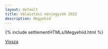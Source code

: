 ```yaml
---
layout: default
title: Választási névjegyzék 2022
description: Megyehíd
---
```


{% include settlementHTMLs/Megyehiid.html %}

[Vissza](./)